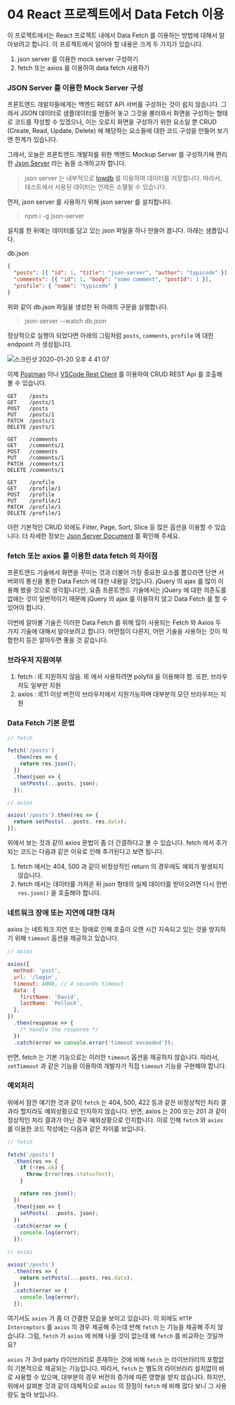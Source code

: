 # 04 React 프로젝트에서 Data Fetch 이용

이 프로젝트에서는 React 프로젝트 내에서 Data Fetch 를 이용하는 방법에 대해서 알아보려고 합니다. 이 프로젝트에서 알아야 할 내용은 크게 두 가지가 있습니다.

1. json server 를 이용한 mock server 구성하기
2. fetch 또는 axios 를 이용하여 data fetch 사용하기

### JSON Server 를 이용한 Mock Server 구성

프론트엔드 개발자들에게는 백엔드 REST API 서버를 구성하는 것이 쉽지 않습니다. 그래서 JSON 데이터로 샘플데이터를 만들어 놓고 그것을 불러와서 화면을 구성하는 형태로 코드를 작성할 수 있겠으나, 이는 오로지 화면을 구성하기 위한 요소일 뿐 CRUD (Create, Read, Update, Delete) 에 해당하는 요소들에 대한 코드 구성을 만들어 보기엔 한계가 있습니다.

그래서, 오늘은 프론트엔드 개발자를 위한 백엔드 Mockup Server 를 구성하기에 편리한 [Json Server](https://github.com/typicode/json-server) 라는 놈을 소개하고자 합니다.

> json server 는 내부적으로 [lowdb](https://github.com/typicode/lowdb) 를 이용하여 데이터를 저장합니다. 따라서, 테스트에서 사용된 데이터는 언제든 소멸될 수 있습니다.

먼저, json server 를 사용하기 위해 json server 를 설치합니다.

> npm i -g json-server

설치를 한 뒤에는 데이터를 담고 있는 json 파일을 하나 만들어 봅니다. 아래는 샘플입니다.

db.json

```json
{
  "posts": [{ "id": 1, "title": "json-server", "author": "typicode" }],
  "comments": [{ "id": 1, "body": "some comment", "postId": 1 }],
  "profile": { "name": "typicode" }
}
```

위와 같이 db.json 파일을 생성한 뒤 아래의 구문을 실행합니다.

> json-server --watch db.json

정상적으로 실행이 되었다면 아래의 그림처럼 `posts`, `comments`, `profile` 에 대한 endpoint 가 생성됩니다.

![스크린샷 2020-01-20 오후 4 41 07](https://user-images.githubusercontent.com/776959/72707408-adcfb480-3ba3-11ea-9fd8-bc34a7a6cea5.png)

이제 [Postman](https://www.getpostman.com/) 이나 [VSCode Rest Client](https://marketplace.visualstudio.com/items?itemName=humao.rest-client) 를 이용하여 CRUD REST Api 를 호출해 볼 수 있습니다.

```
GET    /posts
GET    /posts/1
POST   /posts
PUT    /posts/1
PATCH  /posts/1
DELETE /posts/1
```

```
GET    /comments
GET    /comments/1
POST   /comments
PUT    /comments/1
PATCH  /comments/1
DELETE /comments/1
```

```
GET    /profile
GET    /profile/1
POST   /profile
PUT    /profile/1
PATCH  /profile/1
DELETE /profile/1
```

이런 기본적인 CRUD 외에도 Filter, Page, Sort, Slice 등 많은 옵션을 이용할 수 있습니다. 더 자세한 정보는 [Json Server Document](https://github.com/typicode/json-server) 를 확인해 주세요.

### fetch 또는 axios 를 이용한 data fetch 의 차이점

프론트엔드 기술에서 화면을 꾸미는 것과 더불어 가장 중요한 요소를 뽑으라면 단연 서버와의 통신을 통한 Data Fetch 에 대한 내용일 것입니다.
jQuery 의 ajax 를 많이 이용해 봤을 것으로 생각됩니다만, 요즘 프론트엔드 기술에서는 jQuery 에 대한 의존도를 없애는 것이 일반적이기 때문에 jQuery 의 ajax 를 이용하지 않고 Data Fetch 를 할 수 있어야 합니다.

이번에 알아볼 기술은 이러한 Data Fetch 를 위해 많이 사용되는 Fetch 와 Axios 두 가지 기술에 대해서 알아보려고 합니다. 어떤점이 다른지, 어떤 기술을 사용하는 것이 적합한지 등은 알아두면 좋을 것 같습니다.

### 브라우저 지원여부

1. fetch : IE 지원하지 않음. IE 에서 사용하려면 polyfill 을 이용해야 함. 또한, 브라우저도 일부만 지원
2. axios : IE11 이상 버전의 브라우저에서 지원가능하며 대부분의 모던 브라우저는 지원

### Data Fetch 기본 문법

```javascript
// fetch

fetch('/posts')
  .then(res => {
    return res.json();
  })
  .then(json => {
    setPosts(...posts, json);
  });
```

```javascript
// axios

axios('/posts').then(res => {
  return setPosts(...posts, res.data);
});
```

위에서 보는 것과 같이 axios 문법이 좀 더 간결하다고 볼 수 있습니다.
fetch 에서 추가되는 코드는 다음과 같은 이유로 인해 추가된다고 보면 됩니다.

1. fetch 에서는 404, 500 과 같이 비정상적인 return 의 경우에도 예외가 발생되지 않습니다.
2. fetch 에서는 데이터를 가져온 뒤 json 형태의 실제 데이터를 받아오려면 다시 한번 `res.json()` 을 호출해야 합니다.

### 네트워크 장애 또는 지연에 대한 대처

axios 는 네트워크 지연 또는 장애로 인해 호출이 오랜 시간 지속되고 있는 것을 방지하기 위해 `timeout` 옵션을 제공하고 있습니다.

```javascript
// axios

axios({
  method: 'post',
  url: '/login',
  timeout: 4000, // 4 seconds timeout
  data: {
    firstName: 'David',
    lastName: 'Pollock',
  },
})
  .then(response => {
    /* handle the response */
  })
  .catch(error => console.error('timeout exceeded'));
```

반면, fetch 는 기본 기능으로는 이러한 `timeout` 옵션을 제공하지 않습니다. 따라서, `setTimeout` 과 같은 기능을 이용하여 개발자가 직접 `timeout` 기능을 구현해야 합니다.

### 예외처리

위에서 잠깐 얘기한 것과 같이 `fetch` 는 404, 500, 422 등과 같은 비정상적인 처리 결과라 할지라도 예외상황으로 인지하지 않습니다.
반면, axios 는 200 또는 201 과 같이 정상적인 처리 결과가 아닌 경우 예외상황으로 인지합니다. 이로 인해 `fetch` 와 `axios` 를 이용한 코드 작성에는 다음과 같은 차이를 보입니다.

```javascript
// fetch

fetch('/posts')
  .then(res => {
    if (!res.ok) {
      throw Error(res.statusText);
    }

    return res.json();
  })
  .then(json => {
    setPosts(...posts, json);
  })
  .catch(error => {
    console.log(error);
  });
```

```javascript
// axios

axios('/posts')
  .then(res => {
    return setPosts(...posts, res.data);
  })
  .catch(error => {
    console.log(error);
  });
```

여기서도 `axios` 가 좀 더 간결한 모습을 보이고 있습니다.
이 외에도 `HTTP Interceptors` 를 `axios` 의 경우 제공해 주는데 반해 `fetch` 는 기능을 제공해 주지 않습니다. 그럼, `fetch` 가 `axios` 에 비해 나을 것이 없는데 왜 `fetch` 를 비교하는 것일까요?

`axios` 가 3rd party 라이브러리로 존재하는 것에 비해 `fetch` 는 라이브러리의 포함없이 기본적으로 제공되는 기능입니다. 따라서, `fetch` 는 별도의 라이브러리 설치없이 바로 사용할 수 있으며, 대부분의 경우 버전의 증가에 따른 영향을 받지 않습니다. 하지만, 위에서 살펴본 것과 같이 대체적으로 `axios` 의 장점이 `fetch` 에 비해 많다 보니 그 사용량도 높아 보입니다.
